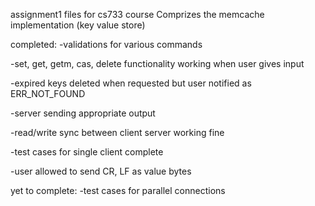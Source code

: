 assignment1 files for cs733 course
Comprizes the memcache implementation (key value store)

completed:
-validations for various commands

-set, get, getm, cas, delete functionality working when user gives input

-expired keys deleted when requested but user notified as ERR_NOT_FOUND

-server sending appropriate output

-read/write sync between client server working fine

-test cases for single client complete

-user allowed to send CR, LF as value bytes

yet to complete:
-test cases for parallel connections
